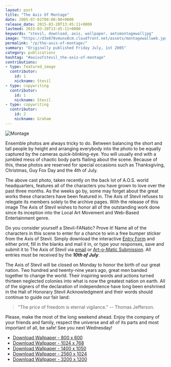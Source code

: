 ```yaml
---
layout: post
title: "The Axis Of Montage"
date: 2005-07-01T00:00:00+0000
release_date: 2015-03-20T13:45:11+0000
lastmod: 2015-03-20T13:45:11+0000
keywords: "stevil, download, axis, wallpaper, aetsmontagewalljpg"
image: "https://d3e878vmunx8cm.cloudfront.net/assets/montagewallweb.jpg"
permalink: "/p/the-axis-of-montage/"
summary: "Originally published Friday July, 1st 2005"
category: publications
hashtag: "#axisofstevil_the-axis-of-montage"
contributions:
- type: featured_image
  contributor:
    id: 1
    nickname: Stevil
- type: copywriting
  contributor:
    id: 1
    nickname: Stevil
- type: copywriting
  contributor:
    id: 2
    nickname: Graham
---
```


[id_1]: https://d3e878vmunx8cm.cloudfront.net/assets/montagewallweb.jpg "Montage"
![Montage][id_1]

Ensemble photos are always tricky to do. Between balancing the short and tall people by height and arranging everybody into the photo to be equally captured by the cameras quick-blinking-eye. You will usually end with a jumbled mess of chaotic body parts flailing about the scene. Because of this, these photos are reserved for special occasions such as Thanksgiving, Christmas, Guy Fox Day and the 4th of July.

The above cast photo, taken recently on the back lot of A.O.S. world headquarters, features all of the characters you have grown to love over the past three months. As the weeks go by, some may forget about the great works these characters have been featured in. The Axis of Stevil refuses to relegate its members solely to the archive pages. With the release of this image The Axis of Stevil wishes to honor all of the outstanding work done since its inception into the Local Art Movement and Web-Based Entertainment genre.

Do you consider yourself a Stevil-FANatic? Prove it! Name all of the characters in this scene to enter for a chance to win a free bumper sticker from the Axis of Stevil. Simply download the interactive [Entry Form](https://d3e878vmunx8cm.cloudfront.net/assets/entryform.pdf "Entry Form") and either print, fill in the blanks and mail it in, or type your responses, save and submit it to The Axis of Stevil via [email](/contact "email") or [Art-o-Matic Submission](/ "Art-o-Matic Submission"). All entries must be received by the ***10th of July***.

The Axis of Stevil will be closed on Monday to honor the birth of our great nation. Two hundred and twenty-nine years ago, great men banded together to change the world. Their inspiring words and actions turned thirteen neglected colonies into what is now the greatest nation on earth. All of the signers of the declaration of independence have long been enshrined in the Hall of Honorary Stevil Acknowledgment and their words should continue to guide our fair land:

> "The price of freedom is eternal vigilance."
> -- Thomas Jefferson.

Please, make the most of the long weekend ahead. Enjoy the company of your friends and family, respect the universe and all of its parts and most important of all, be safe! See you next Wednesday!

- [Download Wallpaper - 800 x 600](https://d3e878vmunx8cm.cloudfront.net/assets/montagewall800600.jpg)
- [Download Wallpaper - 1024 x 768](https://d3e878vmunx8cm.cloudfront.net/assets/montagewall1024768.jpg)
- [Download Wallpaper - 1400 x 1050](https://d3e878vmunx8cm.cloudfront.net/assets/montagewall14001050.jpg)
- [Download Wallpaper - 2560 x 1024](https://d3e878vmunx8cm.cloudfront.net/assets/montagewall25601024.jpg)
- [Download Wallpaper - 3200 x 1200](https://d3e878vmunx8cm.cloudfront.net/assets/montagewall32001200.jpg)
